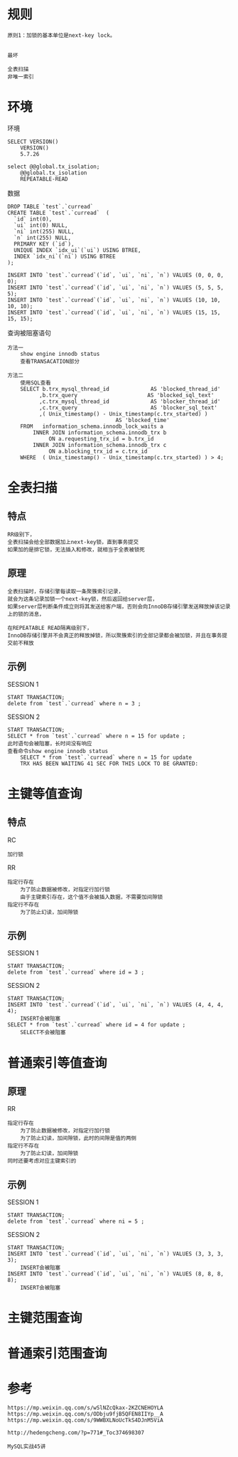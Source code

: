 

# 规则

    原则1：加锁的基本单位是next-key lock。
    
    
    最坏
    
    全表扫描
    非唯一索引


# 环境


环境

    SELECT VERSION()
        VERSION()
        5.7.26

    select @@global.tx_isolation;
        @@global.tx_isolation
        REPEATABLE-READ

数据

    DROP TABLE `test`.`curread`
    CREATE TABLE `test`.`curread`  (
      `id` int(0),
      `ui` int(0) NULL,
      `ni` int(255) NULL,
      `n` int(255) NULL,
      PRIMARY KEY (`id`),
      UNIQUE INDEX `idx_ui`(`ui`) USING BTREE,
      INDEX `idx_ni`(`ni`) USING BTREE
    );
    
    INSERT INTO `test`.`curread`(`id`, `ui`, `ni`, `n`) VALUES (0, 0, 0, 0);
    INSERT INTO `test`.`curread`(`id`, `ui`, `ni`, `n`) VALUES (5, 5, 5, 5);
    INSERT INTO `test`.`curread`(`id`, `ui`, `ni`, `n`) VALUES (10, 10, 10, 10);
    INSERT INTO `test`.`curread`(`id`, `ui`, `ni`, `n`) VALUES (15, 15, 15, 15);

查询被阻塞语句

    方法一
        show engine innodb status
        查看TRANSACATION部分
    
    方法二
        使用SQL查看
        SELECT b.trx_mysql_thread_id             AS 'blocked_thread_id' 
              ,b.trx_query                      AS 'blocked_sql_text' 
              ,c.trx_mysql_thread_id             AS 'blocker_thread_id'
              ,c.trx_query                       AS 'blocker_sql_text'
              ,( Unix_timestamp() - Unix_timestamp(c.trx_started) ) 
                                      AS 'blocked_time' 
        FROM   information_schema.innodb_lock_waits a 
            INNER JOIN information_schema.innodb_trx b 
                 ON a.requesting_trx_id = b.trx_id 
            INNER JOIN information_schema.innodb_trx c 
                 ON a.blocking_trx_id = c.trx_id 
        WHERE  ( Unix_timestamp() - Unix_timestamp(c.trx_started) ) > 4; 
        


# 全表扫描

## 特点

    RR级别下，
    全表扫描会给全部数据加上next-key锁，直到事务提交
    如果加的是排它锁，无法插入和修改，就相当于全表被锁死

## 原理

    全表扫描时，存储引擎每读取一条聚簇索引记录，
    就会为这条记录加锁一个next-key锁，然后返回给server层，
    如果server层判断条件成立则将其发送给客户端，否则会向InnoDB存储引擎发送释放掉该记录上的锁的消息，
    
    在REPEATABLE READ隔离级别下，
    InnoDB存储引擎并不会真正的释放掉锁，所以聚簇索引的全部记录都会被加锁，并且在事务提交前不释放
    
## 示例

SESSION 1

    START TRANSACTION;
    delete from `test`.`curread` where n = 3 ; 

SESSION 2

    START TRANSACTION;
    SELECT * from `test`.`curread` where n = 15 for update ;     
    此时语句会被阻塞，长时间没有响应
    查看命令show engine innodb status
        SELECT * from `test`.`curread` where n = 15 for update
        TRX HAS BEEN WAITING 41 SEC FOR THIS LOCK TO BE GRANTED:

    



# 主键等值查询

## 特点
    
RC   

    加行锁

RR

    指定行存在 
        为了防止数据被修改，对指定行加行锁
        由于主键索引存在，这个值不会被插入数据，不需要加间隙锁  
    指定行不存在 
        为了防止幻读，加间隙锁 

## 示例    
   
SESSION 1

    START TRANSACTION;
    delete from `test`.`curread` where id = 3 ; 

SESSION 2   

    START TRANSACTION;
    INSERT INTO `test`.`curread`(`id`, `ui`, `ni`, `n`) VALUES (4, 4, 4, 4);
        INSERT会被阻塞
    SELECT * from `test`.`curread` where id = 4 for update ; 
        SELECT不会被阻塞

   
# 普通索引等值查询

## 原理

RR

    指定行存在 
        为了防止数据被修改，对指定行加行锁
        为了防止幻读，加间隙锁，此时的间隙是值的两侧 
    指定行不存在 
        为了防止幻读，加间隙锁 
    同时还要考虑对应主键索引的
    
## 示例

SESSION 1

    START TRANSACTION;
    delete from `test`.`curread` where ni = 5 ; 

SESSION 2   

    START TRANSACTION;
    INSERT INTO `test`.`curread`(`id`, `ui`, `ni`, `n`) VALUES (3, 3, 3, 3);
        INSERT会被阻塞
    INSERT INTO `test`.`curread`(`id`, `ui`, `ni`, `n`) VALUES (8, 8, 8, 8);
        INSERT会被阻塞


     
    
#  主键范围查询
#  普通索引范围查询


# 参考

    https://mp.weixin.qq.com/s/wSlNZcQkax-2KZCNEHOYLA
    https://mp.weixin.qq.com/s/ODbju9fjB5QFEN8IIYp__A
    https://mp.weixin.qq.com/s/9WWBXLNoUcTkS4DJnM5ViA
    
    http://hedengcheng.com/?p=771#_Toc374698307
    
    MySQL实战45讲

                 